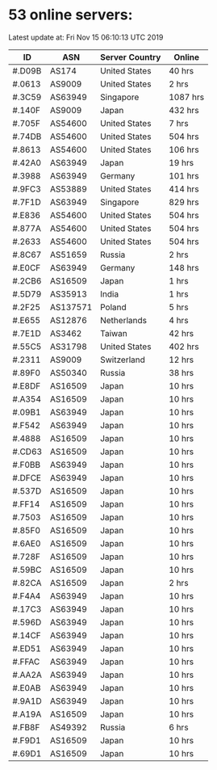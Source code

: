 # 53 online servers:

Latest update at: Fri Nov 15 06:10:13 UTC 2019

| ID | ASN | Server Country | Online |
| -- | --- | -------------- | ------ |
| #.D09B | AS174 | United States | 40 hrs |
| #.0613 | AS9009 | United States | 2 hrs |
| #.3C59 | AS63949 | Singapore | 1087 hrs |
| #.140F | AS9009 | Japan | 432 hrs |
| #.705F | AS54600 | United States | 7 hrs |
| #.74DB | AS54600 | United States | 504 hrs |
| #.8613 | AS54600 | United States | 106 hrs |
| #.42A0 | AS63949 | Japan | 19 hrs |
| #.3988 | AS63949 | Germany | 101 hrs |
| #.9FC3 | AS53889 | United States | 414 hrs |
| #.7F1D | AS63949 | Singapore | 829 hrs |
| #.E836 | AS54600 | United States | 504 hrs |
| #.877A | AS54600 | United States | 504 hrs |
| #.2633 | AS54600 | United States | 504 hrs |
| #.8C67 | AS51659 | Russia | 2 hrs |
| #.E0CF | AS63949 | Germany | 148 hrs |
| #.2CB6 | AS16509 | Japan | 1 hrs |
| #.5D79 | AS35913 | India | 1 hrs |
| #.2F25 | AS137571 | Poland | 5 hrs |
| #.E655 | AS12876 | Netherlands | 4 hrs |
| #.7E1D | AS3462 | Taiwan | 42 hrs |
| #.55C5 | AS31798 | United States | 402 hrs |
| #.2311 | AS9009 | Switzerland | 12 hrs |
| #.89F0 | AS50340 | Russia | 38 hrs |
| #.E8DF | AS16509 | Japan | 10 hrs |
| #.A354 | AS16509 | Japan | 10 hrs |
| #.09B1 | AS63949 | Japan | 10 hrs |
| #.F542 | AS63949 | Japan | 10 hrs |
| #.4888 | AS16509 | Japan | 10 hrs |
| #.CD63 | AS16509 | Japan | 10 hrs |
| #.F0BB | AS63949 | Japan | 10 hrs |
| #.DFCE | AS63949 | Japan | 10 hrs |
| #.537D | AS16509 | Japan | 10 hrs |
| #.FF14 | AS16509 | Japan | 10 hrs |
| #.7503 | AS16509 | Japan | 10 hrs |
| #.85F0 | AS16509 | Japan | 10 hrs |
| #.6AE0 | AS16509 | Japan | 10 hrs |
| #.728F | AS16509 | Japan | 10 hrs |
| #.59BC | AS16509 | Japan | 10 hrs |
| #.82CA | AS16509 | Japan | 2 hrs |
| #.F4A4 | AS63949 | Japan | 10 hrs |
| #.17C3 | AS63949 | Japan | 10 hrs |
| #.596D | AS63949 | Japan | 10 hrs |
| #.14CF | AS63949 | Japan | 10 hrs |
| #.ED51 | AS63949 | Japan | 10 hrs |
| #.FFAC | AS63949 | Japan | 10 hrs |
| #.AA2A | AS63949 | Japan | 10 hrs |
| #.E0AB | AS63949 | Japan | 10 hrs |
| #.9A1D | AS63949 | Japan | 10 hrs |
| #.A19A | AS16509 | Japan | 10 hrs |
| #.FB8F | AS49392 | Russia | 6 hrs |
| #.F9D1 | AS16509 | Japan | 10 hrs |
| #.69D1 | AS16509 | Japan | 10 hrs |

